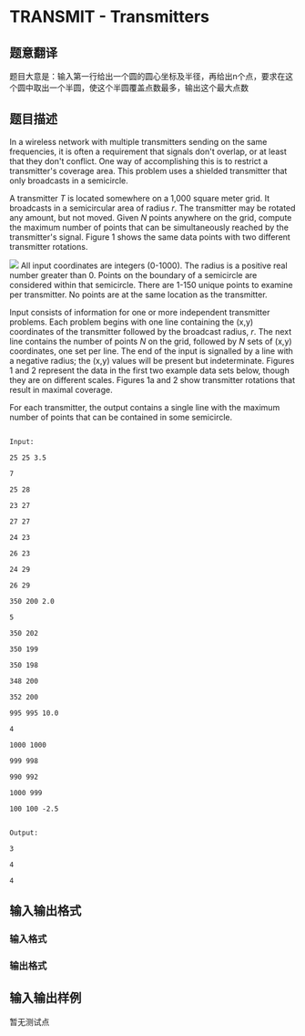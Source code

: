 # TRANSMIT - Transmitters

## 题意翻译

题目大意是：输入第一行给出一个圆的圆心坐标及半径，再给出n个点，要求在这个圆中取出一个半圆，使这个半圆覆盖点数最多，输出这个最大点数

## 题目描述

 In a wireless network with multiple transmitters sending on the same frequencies, it is often a requirement that signals don't overlap, or at least that they don't conflict. One way of accomplishing this is to restrict a transmitter's coverage area. This problem uses a shielded transmitter that only broadcasts in a semicircle.

A transmitter _T_ is located somewhere on a 1,000 square meter grid. It broadcasts in a semicircular area of radius _r_. The transmitter may be rotated any amount, but not moved. Given _N_ points anywhere on the grid, compute the maximum number of points that can be simultaneously reached by the transmitter's signal. Figure 1 shows the same data points with two different transmitter rotations.

![](https://cdn.luogu.com.cn/upload/vjudge_pic/SP898/bf5a13bb5f1072e11177c3e5125b353cc6d2d31f.png) All input coordinates are integers (0-1000). The radius is a positive real number greater than 0. Points on the boundary of a semicircle are considered within that semicircle. There are 1-150 unique points to examine per transmitter. No points are at the same location as the transmitter.

Input consists of information for one or more independent transmitter problems. Each problem begins with one line containing the (x,y) coordinates of the transmitter followed by the broadcast radius, _r_. The next line contains the number of points _N_ on the grid, followed by _N_ sets of (x,y) coordinates, one set per line. The end of the input is signalled by a line with a negative radius; the (x,y) values will be present but indeterminate. Figures 1 and 2 represent the data in the first two example data sets below, though they are on different scales. Figures 1a and 2 show transmitter rotations that result in maximal coverage.

For each transmitter, the output contains a single line with the maximum number of points that can be contained in some semicircle.

```

Input:

25 25 3.5

7

25 28

23 27

27 27

24 23

26 23

24 29

26 29

350 200 2.0

5

350 202

350 199

350 198

348 200

352 200

995 995 10.0

4

1000 1000

999 998

990 992

1000 999

100 100 -2.5

```

```

Output:

3

4

4

```

## 输入输出格式

### 输入格式

### 输出格式

## 输入输出样例

暂无测试点

